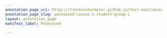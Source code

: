 ```yaml
---
annotation_page_uri: https://trentwintermeier.github.io/test-test/annotations/pennsound-canvas-1-student-group-1.json
annotation_page_slug: pennsound-canvas-1-student-group-1
layout: annotation_page
manifest_label: Pennsound

---
```

